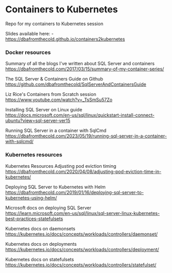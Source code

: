 # Containers to Kubernetes

Repo for my containers to Kubernetes session

Slides available here: -
https://dbafromthecold.github.io/containers2kubernetes


### Docker resources

Summary of all the blogs I've written about SQL Server and containers<br>
https://dbafromthecold.com/2017/03/15/summary-of-my-container-series/

The SQL Server & Containers Guide on Github<br>
https://github.com/dbafromthecold/SqlServerAndContainersGuide

Liz Rice's Containers from Scratch session<br>
https://www.youtube.com/watch?v=_TsSmSu57Zo

Installing SQL Server on Linux guide<br>
https://docs.microsoft.com/en-us/sql/linux/quickstart-install-connect-ubuntu?view=sql-server-ver15

Running SQL Server in a container with SqlCmd<br>
https://dbafromthecold.com/2023/05/19/running-sql-server-in-a-container-with-sqlcmd/


### Kubernetes resources

Kubernetes Resources
Adjusting pod eviction timing<br>
https://dbafromthecold.com/2020/04/08/adjusting-pod-eviction-time-in-kubernetes/

Deploying SQL Server to Kubernetes with Helm<br>
https://dbafromthecold.com/2019/01/16/deploying-sql-server-to-kubernetes-using-helm/

Microsoft docs on deploying SQL Server<br>
https://learn.microsoft.com/en-us/sql/linux/sql-server-linux-kubernetes-best-practices-statefulsets

Kubernetes docs on daemonsets<br>
https://kubernetes.io/docs/concepts/workloads/controllers/daemonset/

Kubernetes docs on deployments<br>
https://kubernetes.io/docs/concepts/workloads/controllers/deployment/

Kubernetes docs on statefulsets<br>
https://kubernetes.io/docs/concepts/workloads/controllers/statefulset/
